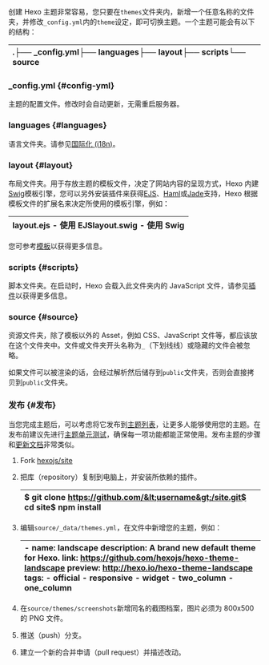 

创建 Hexo 主题非常容易，您只要在`themes`文件夹内，新增一个任意名称的文件夹，并修改`_config.yml`内的`theme`设定，即可切换主题。一个主题可能会有以下的结构：

| .├── \_config.yml├── languages├── layout├── scripts└── source |
| :--- |


### \_config.yml {#config-yml}

主题的配置文件。修改时会自动更新，无需重启服务器。

### languages {#languages}

语言文件夹。请参见[国际化 \(i18n\)](https://hexo.io/zh-cn/docs/internationalization.html)。

### layout {#layout}

布局文件夹。用于存放主题的模板文件，决定了网站内容的呈现方式，Hexo 内建[Swig](http://paularmstrong.github.com/swig/)模板引擎，您可以另外安装插件来获得[EJS](https://github.com/hexojs/hexo-renderer-ejs)、[Haml](https://github.com/hexojs/hexo-renderer-haml)或[Jade](https://github.com/hexojs/hexo-renderer-jade)支持，Hexo 根据模板文件的扩展名来决定所使用的模板引擎，例如：

| layout.ejs   - 使用 EJSlayout.swig  - 使用 Swig |
| :--- |


您可参考[模板](https://hexo.io/zh-cn/docs/templates.html)以获得更多信息。

### scripts {#scripts}

脚本文件夹。在启动时，Hexo 会载入此文件夹内的 JavaScript 文件，请参见[插件](https://hexo.io/zh-cn/docs/plugins.html)以获得更多信息。

### source {#source}

资源文件夹，除了模板以外的 Asset，例如 CSS、JavaScript 文件等，都应该放在这个文件夹中。文件或文件夹开头名称为`_`（下划线线）或隐藏的文件会被忽略。

如果文件可以被渲染的话，会经过解析然后储存到`public`文件夹，否则会直接拷贝到`public`文件夹。

### 发布 {#发布}

当您完成主题后，可以考虑将它发布到[主题列表](https://hexo.io/themes)，让更多人能够使用您的主题。在发布前建议先进行[主题单元测试](https://github.com/hexojs/hexo-theme-unit-test)，确保每一项功能都能正常使用。发布主题的步骤和[更新文档](https://hexo.io/zh-cn/docs/contributing.html#更新文档)非常类似。

1. Fork
   [hexojs/site](https://github.com/hexojs/site)
2. 把库（repository）复制到电脑上，并安装所依赖的插件。

   | $ git clone https://github.com/&lt;username&gt;/site.git$ cd site$ npm install |
   | :--- |

3. 编辑`source/_data/themes.yml`，在文件中新增您的主题，例如：

   | - name: landscape  description: A brand new default theme for Hexo.  link: https://github.com/hexojs/hexo-theme-landscape  preview: http://hexo.io/hexo-theme-landscape  tags:    - official    - responsive    - widget    - two\_column    - one\_column |
   | :--- |

4. 在`source/themes/screenshots`新增同名的截图档案，图片必须为 800x500 的 PNG 文件。

5. 推送（push）分支。
6. 建立一个新的合并申请（pull request）并描述改动。

  



